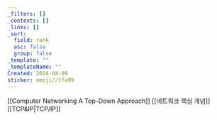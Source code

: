 ```yaml
---
_filters: []
_contexts: []
_links: []
_sort:
  field: rank
  asc: false
  group: false
_template: ""
_templateName: ""
Created: 2024-08-09
sticker: emoji//1fa90
---
```

[[Computer Networking A Top-Down Approach]]
[[네트워크 핵심 개념]]
[[TCP&IP|TCP/IP]]